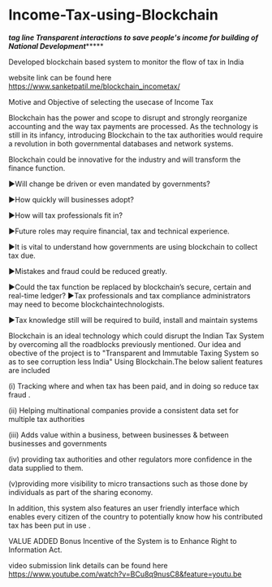 # Income-Tax-using-Blockchain 

*********************tag line Transparent interactions to save people's income for building of National Development**************************

Developed blockchain based system to monitor the flow of tax in India

website link can be found here https://www.sanketpatil.me/blockchain_incometax/

Motive and Objective of selecting the usecase of Income Tax

Blockchain has the power and scope to disrupt and strongly reorganize accounting and the way tax payments are processed. As the technology is still in its infancy, introducing Blockchain to the tax authorities would require a revolution in both governmental databases and network systems.

Blockchain could be innovative for the industry and will transform the finance function.

►Will change be driven or even mandated by governments?

►How quickly will businesses adopt?

►How will tax professionals fit in?

►Future roles may require financial, tax and technical experience.

►It is vital to understand how governments are using blockchain to collect tax due.

►Mistakes and fraud could be reduced greatly.

►Could the tax function be replaced by blockchain’s secure, certain and real-time ledger? ►Tax professionals and tax compliance administrators may need to become blockchaintechnologists.

►Tax knowledge still will be required to build, install and maintain systems


Blockchain is an ideal technology which could disrupt the Indian Tax System by overcoming all the roadblocks previously mentioned. Our idea and obective of the project  is to "Transparent and Immutable Taxing System so as to see corruption less India" Using Blockchain.The below salient features are included 


(i) Tracking where and when tax  has been paid, and in doing so reduce tax fraud .

(ii) Helping multinational companies provide a consistent data set for multiple tax authorities

(iii) Adds value within a business, between businesses & between businesses and governments

(iv) providing tax authorities and other regulators more confidence in the data supplied to them. 

(v)providing more visibility to micro transactions such as those done by individuals as part of the sharing economy.

In addition, this system also features an user friendly interface which enables every citizen of the country to potentially know how his contributed tax has been put in use .

VALUE ADDED Bonus Incentive of the System is to Enhance  Right to Information Act.


video submission link details can be found here https://www.youtube.com/watch?v=BCu8q9nusC8&feature=youtu.be

